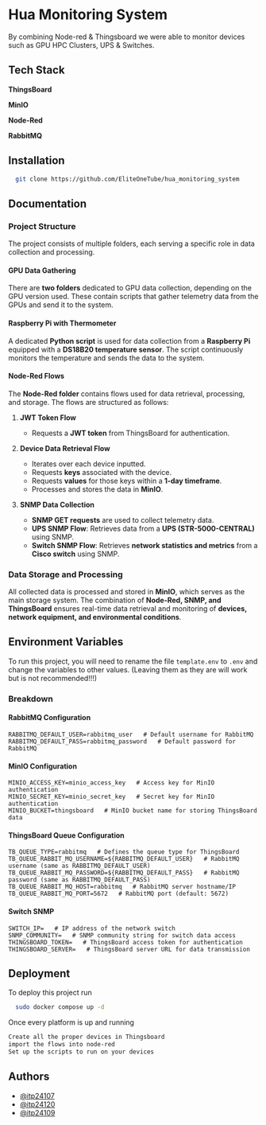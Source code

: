 
# Hua Monitoring System

By combining Node-red & Thingsboard we were able to monitor devices such as GPU HPC Clusters, UPS & Switches.


## Tech Stack

**ThingsBoard**

**MinIO**

**Node-Red**

**RabbitMQ**


## Installation

```bash
  git clone https://github.com/EliteOneTube/hua_monitoring_system
```
## Documentation

### Project Structure  
The project consists of multiple folders, each serving a specific role in data collection and processing.  

#### GPU Data Gathering  
There are **two folders** dedicated to GPU data collection, depending on the GPU version used. These contain scripts that gather telemetry data from the GPUs and send it to the system.  

#### Raspberry Pi with Thermometer  
A dedicated **Python script** is used for data collection from a **Raspberry Pi** equipped with a **DS18B20 temperature sensor**. The script continuously monitors the temperature and sends the data to the system.  

#### Node-Red Flows  
The **Node-Red folder** contains flows used for data retrieval, processing, and storage. The flows are structured as follows:  

1. **JWT Token Flow**  
   - Requests a **JWT token** from ThingsBoard for authentication.  

2. **Device Data Retrieval Flow**  
   - Iterates over each device inputted.  
   - Requests **keys** associated with the device.  
   - Requests **values** for those keys within a **1-day timeframe**.  
   - Processes and stores the data in **MinIO**.  

3. **SNMP Data Collection**  
   - **SNMP GET requests** are used to collect telemetry data.  
   - **UPS SNMP Flow**: Retrieves data from a **UPS (STR-5000-CENTRAL)** using SNMP.  
   - **Switch SNMP Flow**: Retrieves **network statistics and metrics** from a **Cisco switch** using SNMP.  

### Data Storage and Processing  
All collected data is processed and stored in **MinIO**, which serves as the main storage system. The combination of **Node-Red, SNMP, and ThingsBoard** ensures real-time data retrieval and monitoring of **devices, network equipment, and environmental conditions**.  
## Environment Variables

To run this project, you will need to rename the file `template.env` to `.env` and change the variables to other values. (Leaving them as they are will work but is not recommended!!!)

### Breakdown

#### RabbitMQ Configuration  
```env
RABBITMQ_DEFAULT_USER=rabbitmq_user   # Default username for RabbitMQ  
RABBITMQ_DEFAULT_PASS=rabbitmq_password   # Default password for RabbitMQ  
```

#### MinIO Configuration
```env
MINIO_ACCESS_KEY=minio_access_key   # Access key for MinIO authentication  
MINIO_SECRET_KEY=minio_secret_key   # Secret key for MinIO authentication  
MINIO_BUCKET=thingsboard   # MinIO bucket name for storing ThingsBoard data 
```

#### ThingsBoard Queue Configuration
```env
TB_QUEUE_TYPE=rabbitmq   # Defines the queue type for ThingsBoard  
TB_QUEUE_RABBIT_MQ_USERNAME=${RABBITMQ_DEFAULT_USER}   # RabbitMQ username (same as RABBITMQ_DEFAULT_USER)  
TB_QUEUE_RABBIT_MQ_PASSWORD=${RABBITMQ_DEFAULT_PASS}   # RabbitMQ password (same as RABBITMQ_DEFAULT_PASS)  
TB_QUEUE_RABBIT_MQ_HOST=rabbitmq   # RabbitMQ server hostname/IP  
TB_QUEUE_RABBIT_MQ_PORT=5672   # RabbitMQ port (default: 5672)  
```

#### Switch SNMP
```env
SWITCH_IP=   # IP address of the network switch  
SNMP_COMMUNITY=   # SNMP community string for switch data access  
THINGSBOARD_TOKEN=   # ThingsBoard access token for authentication  
THINGSBOARD_SERVER=   # ThingsBoard server URL for data transmission  
```
## Deployment

To deploy this project run

```bash
  sudo docker compose up -d
```

Once every platform is up and running

```bash
Create all the proper devices in Thingsboard
import the flows into node-red
Set up the scripts to run on your devices
```


## Authors

- [@itp24107]()
- [@itp24120](https://github.com/jtsoukalas)
- [@itp24109](https://github.com/EliteOneTube)

